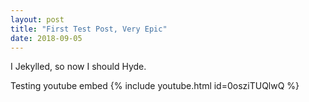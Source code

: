```yaml
---
layout: post
title: "First Test Post, Very Epic"
date: 2018-09-05
---
```


I Jekylled, so now I should Hyde.

Testing youtube embed 
{% include youtube.html id=0osziTUQlwQ %}
